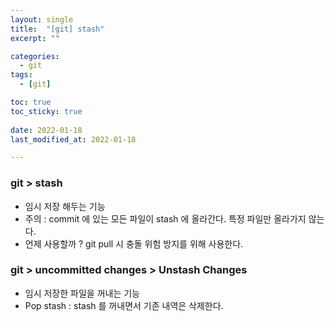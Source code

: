 ```yaml
---
layout: single
title:  "[git] stash"
excerpt: ""

categories:
  - git
tags:
  - [git]

toc: true
toc_sticky: true
 
date: 2022-01-18
last_modified_at: 2022-01-18

---
```



### git > stash
- 임시 저장 해두는 기능   
- 주의 : commit 에 있는 모든 파일이 stash 에 올라간다. 특정 파일만 올라가지 않는다.   
- 언제 사용할까 ? git pull 시 충돌 위험 방지를 위해 사용한다.   

### git > uncommitted changes > Unstash Changes
- 임시 저장한 파일을 꺼내는 기능   
- Pop stash : stash 를 꺼내면서 기존 내역은 삭제한다.   
